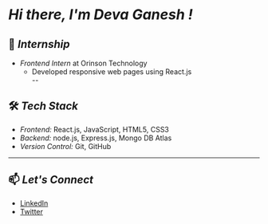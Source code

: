# *Hi there, I'm Deva Ganesh !*  


## 💼 *Internship*  
- *Frontend Intern* at Orinson Technology  
  - Developed responsive web pages using React.js  
--

## 🛠 *Tech Stack*  
- *Frontend:* React.js, JavaScript, HTML5, CSS3
- *Backend:* node.js, Express.js, Mongo DB Atlas 
- *Version Control:* Git, GitHub  
---

## 📫 *Let's Connect*  
- [LinkedIn](https://www.linkedin.com/in/deva-ganesh-vatturi-152a36296?utm_source=share&utm_campaign=share_via&utm_content=profile&utm_medium=android_app)  
- [Twitter](https://x.com/devaganesh1909/)  
